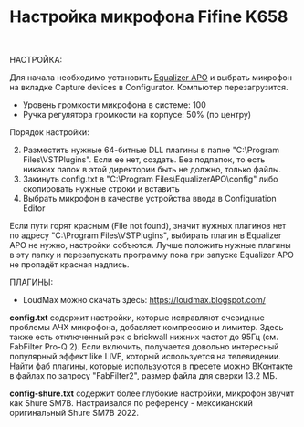 # Настройка микрофона Fifine K658

<br>

НАСТРОЙКА:

Для начала необходимо установить <a href="https://sourceforge.net/projects/equalizerapo/files/1.3/EqualizerAPO64-1.3.exe/download">Equalizer APO</a> и выбрать микрофон на вкладке Capture devices в Configurator. Компьютер перезагрузится.

* Уровень громкости микрофона в системе: 100<br>
* Ручка регулятора громкости на корпусе: 50% (по центру)<br>

Порядок настройки:

2. Разместить нужные 64-битные DLL плагины в папке "C:\Program Files\VSTPlugins\". Если ее нет, создать. Без подпапок, то есть никаких папок в этой директории быть не должно, только файлы.<br>
3. Закинуть config.txt в "C:\Program Files\EqualizerAPO\config" либо скопировать нужные строки и вставить<br>
4. Выбрать микрофон в качестве устройства ввода в Configuration Editor<br>

Если пути горят красным (File not found), значит нужных плагинов нет по адресу "C:\Program Files\VSTPlugins\", выбирать плагин в Equalizer APO не нужно, настройки собъются. Лучше положить нужные плагины в эту папку и перезапускать программу пока при запуске Equalizer APO не пропадёт красная надпись.<br>

ПЛАГИНЫ:

* LoudMax можно скачать здесь: https://loudmax.blogspot.com/<br>

<b>config.txt</b> содержит настройки, которые исправляют очевидные проблемы АЧХ микрофона, добавляет компрессию и лимитер. Здесь также есть отключенный рэк с brickwall нижних частот до 95Гц (см. FabFilter Pro-Q 2). Если включить, получается довольно интересный популярный эффект like LIVE, который используется на телевидении. Найти фаб плагины, которые используются в пресете можно ВКонтакте в файлах по запросу "FabFilter2", размер файла для сверки 13.2 МБ.

<b>config-shure.txt</b> содержит более глубокие настройки, микрофон звучит как Shure SM7B. Настраивался по референсу - мексиканский оригинальный Shure SM7B 2022.
